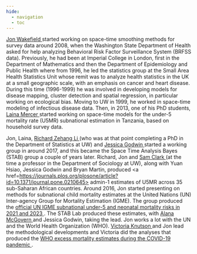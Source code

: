 ```yaml
---
hide:
  - navigation
  - toc
---
```



<a href=https://faculty.washington.edu/jonno/ > Jon Wakefield </a> started working on space-time smoothing methods for survey data around 2008, when the Washington State Department of Health asked for help analyzing Behavioral Risk Factor Surveillance System (BRFSS data). Previously, he had been at  Imperial College in London, first in the Department of Mathematics and then the Department of Epidemiology and Public Health where from 1996, he led the statistics group at the Small Area Health Statistics Unit whose remit was to analyze health statistics in the UK at a small geographic scale, with an emphasis on cancer and heart disease. During this time (1996-1999) he was involved in developing models for disease mapping, cluster detection and spatial regression, in particular working on ecological bias. Moving to UW in 1999, he worked in space-time modeling of infectious disease data. Then, in 2013, one of his PhD students, <a href=https://csde.washington.edu/affiliates/mercer-laina/ >Laina Mercer </a> started working on space-time models for the under-5 mortality rate (U5MR) subnational estimation in Tanzania, based on household survey data. 

Jon, Laina, <a href=https://zehangli.com/ > Richard Zehang Li </a> (who was at that point completing a PhD in the Department of Statistics at UW) and <a href=https://jlgodwin.github.io/ > Jessica Godwin </a> started a working group in around 2017, and this became the Space Time Analysis Bayes (STAB) group a couple of years later. Richard, Jon and <a href=https://sociology.osu.edu/people/clark.2962 >Sam Clark </a> (at the time a professor in the Department of Sociology at UW), along with Yuan Hsiao, Jessica Godwin and Bryan Martin, produced <a href=https://journals.plos.org/plosone/article?id=10.1371/journal.pone.0210645> admin-1 estimates of U5MR across 35 sub-Saharan African countries</a>. Around 2016, Jon started presenting on methods for subnational child mortality estimates at the United Nations (UN) Inter-agency Group for Mortality Estimation (IGME). The group produced the <a href=https://childmortality.org/all-cause-mortality/analysis> official UN IGME subnational under-5 and neonatal mortality risks in 2021 and 2023 </a>. The STAB Lab produced these estimates, with <a href=https://alanamcgovern.github.io/> Alana McGovern </a> and Jessica Godwin, taking the lead. Jon works a lot with the UN and the World Health Organization (WHO). <a href=https://victoriaknutson.github.io/ > Victoria Knutson </a> and Jon lead the methodological developments and Victoria did the analyses that produced the <a href=v>WHO excess mortality estimates during the COVID-19 pandemic </a>. 